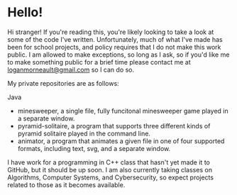 # Hello!

Hi stranger! If you're reading this, you're likely looking to take a look at some of the code I've written. Unfortunately, much of what I've made has been for school projects, and policy requires that I do not make this work public. I am allowed to make exceptions, so long as I ask, so if you'd like me to make something public for a brief time please contact me at loganmorneault@gmail.com so I can do so.


My private repositories are as follows:

Java
- minesweeper, a single file, fully funcitonal minesweeper game played in a separate window.
- pyramid-solitaire, a program that supports three different kinds of pyramid solitaire played in the command line.
- animator, a program that animates a given file in one of four supported formats, including text, svg, and a separate window.



I have work for a programming in C++ class that hasn't yet made it to GitHub, but it should be up soon. I am also currently taking classes on Algorithms, Computer Systems, and Cybersecurity, so expect projects related to those as it becomes available.
